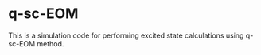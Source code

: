 # q-sc-EOM
This is a simulation code for performing excited state calculations using q-sc-EOM method.
